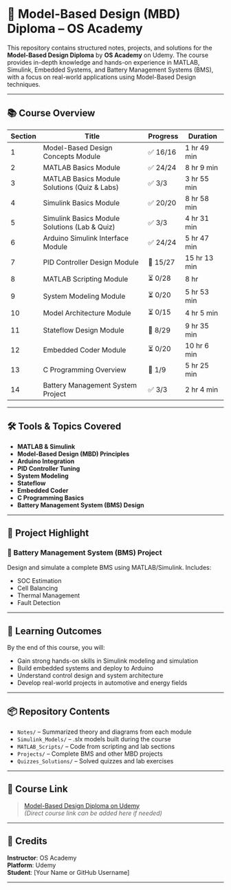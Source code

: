 # 🚀 Model-Based Design (MBD) Diploma – OS Academy

This repository contains structured notes, projects, and solutions for the **Model-Based Design Diploma** by **OS Academy** on Udemy. The course provides in-depth knowledge and hands-on experience in MATLAB, Simulink, Embedded Systems, and Battery Management Systems (BMS), with a focus on real-world applications using Model-Based Design techniques.

---

## 📚 Course Overview

| Section | Title                                              | Progress   | Duration     |
|---------|----------------------------------------------------|------------|--------------|
| 1       | Model-Based Design Concepts Module                 | ✅ 16/16    | 1 hr 49 min  |
| 2       | MATLAB Basics Module                               | ✅ 24/24    | 8 hr 9 min   |
| 3       | MATLAB Basics Module Solutions (Quiz & Labs)       | ✅ 3/3      | 3 hr 55 min  |
| 4       | Simulink Basics Module                             | ✅ 20/20    | 8 hr 58 min  |
| 5       | Simulink Basics Module Solutions (Lab & Quiz)      | ✅ 3/3      | 4 hr 31 min  |
| 6       | Arduino Simulink Interface Module                  | ✅ 24/24    | 5 hr 47 min  |
| 7       | PID Controller Design Module                       | 🔄 15/27    | 15 hr 13 min |
| 8       | MATLAB Scripting Module                            | ⏳ 0/28     | 8 hr         |
| 9       | System Modeling Module                             | ⏳ 0/20     | 5 hr 53 min  |
| 10      | Model Architecture Module                          | ⏳ 0/15     | 4 hr 5 min   |
| 11      | Stateflow Design Module                            | 🔄 8/29     | 9 hr 35 min  |
| 12      | Embedded Coder Module                              | ⏳ 0/20     | 10 hr 6 min  |
| 13      | C Programming Overview                             | 🔄 1/9      | 5 hr 25 min  |
| 14      | Battery Management System Project                  | ✅ 3/3      | 2 hr 4 min   |

---

## 🛠 Tools & Topics Covered

- **MATLAB & Simulink**
- **Model-Based Design (MBD) Principles**
- **Arduino Integration**
- **PID Controller Tuning**
- **System Modeling**
- **Stateflow**
- **Embedded Coder**
- **C Programming Basics**
- **Battery Management System (BMS) Design**

---

## 🎯 Project Highlight

### 🔋 Battery Management System (BMS) Project
Design and simulate a complete BMS using MATLAB/Simulink. Includes:
- SOC Estimation
- Cell Balancing
- Thermal Management
- Fault Detection

---

## 🧠 Learning Outcomes

By the end of this course, you will:
- Gain strong hands-on skills in Simulink modeling and simulation
- Build embedded systems and deploy to Arduino
- Understand control design and system architecture
- Develop real-world projects in automotive and energy fields

---

## 📦 Repository Contents

- `Notes/` – Summarized theory and diagrams from each module
- `Simulink_Models/` – .slx models built during the course
- `MATLAB_Scripts/` – Code from scripting and lab sections
- `Projects/` – Complete BMS and other MBD projects
- `Quizzes_Solutions/` – Solved quizzes and lab exercises

---

## 🔗 Course Link

> [Model-Based Design Diploma on Udemy](https://www.udemy.com/)  
*(Direct course link can be added here if needed)*

---

## 🤝 Credits

**Instructor**: OS Academy  
**Platform**: Udemy  
**Student**: [Your Name or GitHub Username]

---
